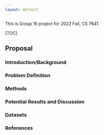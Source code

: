 ```yaml
---
layout: default
---
```


This is Group 16 project for 2022 Fall, CS 7641.

[TOC]

## Proposal


### Introduction/Background

### Problem Definition


### Methods

### Potential Results and Discussion

### Datasets

### References

